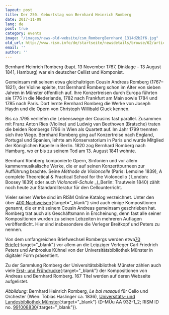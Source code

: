 ```yaml
---
layout: post
title: Der 250. Geburtstag von Bernhard Heinrich Romberg
date: 2017-11-09
lang: de
post: true
category: events
image: "/images/news-old-website/csm_RombergBernhard_1314d2b2f6.jpg"
old_url: http://www.rism.info/de/startseite/newsdetails/browse/62/article/64/the-250th-birthday-of-bernhard-heinrich-romberg.html
email: ''
author: ''
---
```



Bernhard Heinrich Romberg (bapt. 13 November 1767, Dinklage – 13 August 1841, Hamburg) war ein deutscher Cellist und Komponist.

Gemeinsam mit seinem etwa gleichaltrigen Cousin Andreas Romberg (1767–1821), der Violine spielte, trat Bernhard Romberg schon im Alter von sieben Jahren in Münster öffentlich auf. Ihre Konzertreisen durch Europa führten sie 1776 in die Niederlande, 1782 nach Frankfurt am Main sowie 1784 und 1785 nach Paris. Dort lernte Bernhard Romberg die Werke von Joseph Haydn und die Opern von Christoph Willibald Gluck kennen.

Bis ca .1795 verliefen die Lebenswege der Cousins fast parallel. Zusammen mit Franz Anton Ries (Violine) und Ludwig van Beethoven (Bratsche) traten die beiden Rombergs 1796 in Wien als Quartett auf. Im Jahr 1799 trennten sich ihre Wege. Bernhard Romberg ging auf Konzertreise nach England, Portugal und Spanien, lehrte am Konservatorium in Paris und wurde Mitglied der Königlichen Kapelle in Berlin. 1820 zog Bernhard Romberg nach Hamburg, wo er bis zu seinem Tod am 13. August 1841 wohnte.

Bernhard Romberg komponierte Opern, Sinfonien und vor allem kammermusikalische Werke, die er auf seinen Konzerttourneen zur Aufführung brachte. Seine _Méthode de Violoncelle_ (Paris: Lemoine 1839), A complete Theoretical & Practical School for the Violoncello ( London: Boosey 1839) oder auch _Violoncell-Schule_ _(_Berlin: Trautwein 1840) zählt noch heute zur Standardliteratur für den Cellounterricht.

Vieler seiner Werke sind im RISM Online Katalog verzeichnet. Unter den über [400 Nachweisen](https://opac.rism.info/search?View=rism&author=Romberg+Bernhard){:target="_blank"} sind auch einige Kompositionen genannt, die er mit seinem Cousin Andreas gemeinsam geschrieben hat. Romberg trat auch als Geschäftsmann in Erscheinung, denn fast alle seiner Kompositionen wurden zu seinen Lebzeiten in mehreren Auflagen veröffentlicht. Hier sind insbesondere die Verleger Breitkopf und Peters zu nennen.

Von dem umfangreichen Briefwechsel Rombergs werden etwa[70 Briefe](https://sammlungen.ulb.uni-muenster.de/nav/classification/4224596){:target="_blank"} vor allem an die Leipziger Verleger Carl Friedrich Peters und Ambrosius Kühnel von der Universitätsbibliothek Münster in digitaler Form präsentiert.

Zu der Sammlung Romberg der Universitätsbibliothek Münster zählen auch viele [Erst- und Frühdrucke](https://sammlungen.ulb.uni-muenster.de/ulbms/nav/classification/4180434){:target="_blank"} der Kompositionen von Andreas und Bernhard Romberg. 167 Titel werden auf deren Webseite aufgelistet.

_Abbildung_: Bernhard Heinrich Romberg, _Le bal masqué_ für Cello und Orchester (Wien: Tobias Haslinger ca. 1836), [Universitäts- und Landesbibliothek Münster](https://sammlungen.ulb.uni-muenster.de/hd/content/pageview/4276781){:target="_blank"} (D-MÜu AA 932-1\_2; RISM ID no. [991008830](https://opac.rism.info/search?id=00000991008830&Language=en){:target="_blank"}).



<script type="text/javascript">var switchTo5x=true;</script><script type="text/javascript" src="http://w.sharethis.com/button/buttons.js"></script><script type="text/javascript">stLight.options({publisher: "9b601438-1ce1-49d8-bfd7-9cff5df54c17", doNotHash: false, doNotCopy: false, hashAddressBar: false});</script>